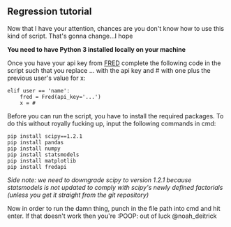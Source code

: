 ## Regression tutorial

Now that I have your attention, chances are you don't know how to use this kind of script. That's gonna change...I hope

**You need to have Python 3 installed locally on your machine**

Once you have your api key from [FRED](https://research.stlouisfed.org/docs/api/api_key.html) complete the following code in the script such that you replace ... with the api key and # with one plus the previous user's value for x:

```
elif user == 'name':
    fred = Fred(api_key='...')
    x = #
```

Before you can run the script, you have to install the required packages. To do this without royally fucking up, input the following commands in cmd:

```
pip install scipy==1.2.1
pip install pandas
pip install numpy
pip install statsmodels
pip install matplotlib
pip install fredapi
```

*Side note: we need to downgrade scipy to version 1.2.1 because statsmodels is not updated to comply with scipy's newly defined factorials (unless you get it straight from the git repository)*

Now in order to run the damn thing, punch in the file path into cmd and hit enter. If that doesn't work then you're :POOP: out of luck @noah_deitrick
